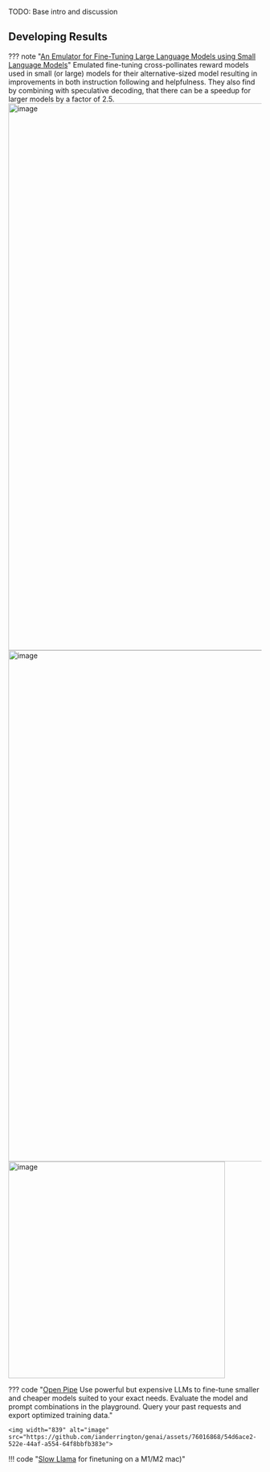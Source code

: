 TODO: 
Base intro and discussion

## Developing Results

??? note "[An Emulator for Fine-Tuning Large Language Models using Small Language Models](https://arxiv.org/pdf/2310.12962.pdf)"
    Emulated fine-tuning cross-pollinates reward models used in small (or large) models for their alternative-sized model resulting in improvements in both instruction following and helpfulness. They also find by combining with speculative decoding, that there can be a speedup for larger models by a factor of 2.5.
    <img width="1088" alt="image" src="https://github.com/ianderrington/genai/assets/76016868/f6b84225-3a5c-4545-8ad3-d8f40b7536cf">
    <img width="1017" alt="image" src="https://github.com/ianderrington/genai/assets/76016868/5ae8af02-02f9-43ab-a545-16b7709935e8">
    <img width="431" alt="image" src="https://github.com/ianderrington/genai/assets/76016868/c9a25085-2e3e-4cfb-912c-09d978310887">




??? code "[Open Pipe](https://github.com/OpenPipe/OpenPipe) Use powerful but expensive LLMs to fine-tune smaller and cheaper models suited to your exact needs. Evaluate the model and prompt combinations in the playground. Query your past requests and export optimized training data."

    <img width="839" alt="image" src="https://github.com/ianderrington/genai/assets/76016868/54d6ace2-522e-44af-a554-64f8bbfb383e">


!!! code "[Slow Llama](https://github.com/okuvshynov/slowllama) for finetuning on a M1/M2 mac)"

